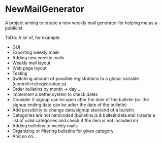 # NewMailGenerator
A project aiming to create a new weekly mail generator for helping me as a publicist.

ToDo: A lot of, for example:
- GUI
- Exporting weekly mails
- Adding new weekly mails
- Weekly mail layout
- Web page layout
- Testing
- Switching amount of possible registrations to a global variable (controllers/registration.js)
- Order bulletins by month -> day ...
- Implement a better system to check dates
- Consider if signup can be open after the date of the bulletin (ie. the signup ending date can be adter the date of the bulletin)
- Add possibility to change date/signup start/end of a bulletin
- Categories are not hardcoded (bulletins.js & bulletindata.eta) (create a list of valid categories and check if the item is not included in)
- Adding bulletins to weekly mails
- Organizing or filtering bulletins for given category
- And so on...